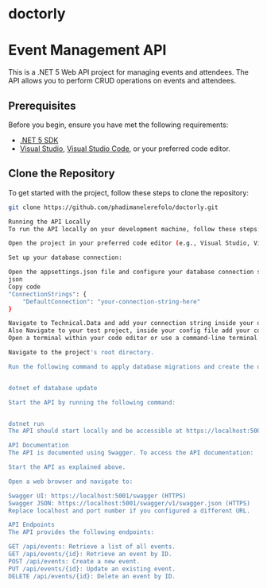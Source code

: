# doctorly
# Event Management API

This is a .NET 5 Web API project for managing events and attendees. The API allows you to perform CRUD operations on events and attendees.

## Prerequisites

Before you begin, ensure you have met the following requirements:

- [.NET 5 SDK](https://dotnet.microsoft.com/download/dotnet/5.0)
- [Visual Studio](https://visualstudio.microsoft.com/), [Visual Studio Code](https://code.visualstudio.com/), or your preferred code editor.

## Clone the Repository

To get started with the project, follow these steps to clone the repository:

```bash
git clone https://github.com/phadimanelerefolo/doctorly.git

Running the API Locally
To run the API locally on your development machine, follow these steps:

Open the project in your preferred code editor (e.g., Visual Studio, Visual Studio Code).

Set up your database connection:

Open the appsettings.json file and configure your database connection string under "ConnectionStrings".
json
Copy code
"ConnectionStrings": {
    "DefaultConnection": "your-connection-string-here"
}

Navigate to Technical.Data and add your connection string inside your db context
Also Navigate to your test project, inside your config file add your connection string
Open a terminal within your code editor or use a command-line terminal.

Navigate to the project's root directory.

Run the following command to apply database migrations and create the database:


dotnet ef database update

Start the API by running the following command:


dotnet run
The API should start locally and be accessible at https://localhost:5001 (HTTPS) or http://localhost:5000 (HTTP).

API Documentation
The API is documented using Swagger. To access the API documentation:

Start the API as explained above.

Open a web browser and navigate to:

Swagger UI: https://localhost:5001/swagger (HTTPS)
Swagger JSON: https://localhost:5001/swagger/v1/swagger.json (HTTPS)
Replace localhost and port number if you configured a different URL.

API Endpoints
The API provides the following endpoints:

GET /api/events: Retrieve a list of all events.
GET /api/events/{id}: Retrieve an event by ID.
POST /api/events: Create a new event.
PUT /api/events/{id}: Update an existing event.
DELETE /api/events/{id}: Delete an event by ID.